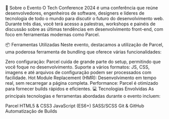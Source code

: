 📝 Sobre o Evento
O Tech Conference 2024 é uma conferência que reúne desenvolvedores, engenheiros de software, designers e líderes de tecnologia de todo o mundo para discutir o futuro do desenvolvimento web. Durante três dias, você terá acesso a palestras, workshops e painéis de discussão sobre as últimas tendências em desenvolvimento front-end, com foco em ferramentas modernas como Parcel.

📦 Ferramentas Utilizadas
Neste evento, destacamos a utilização de Parcel, uma poderosa ferramenta de bundling que oferece várias funcionalidades:

Zero configuração: Parcel cuida de grande parte do setup, permitindo que você foque no desenvolvimento.
Suporte a vários formatos: JS, CSS, imagens e até arquivos de configuração podem ser processados com facilidade.
Hot Module Replacement (HMR): Desenvolvimento em tempo real, sem recarregar a página completa.
Performance: Parcel é otimizado para fornecer builds rápidos e eficientes.
💻 Tecnologias Envolvidas
As principais tecnologias e ferramentas abordadas durante o evento incluem:

Parcel
HTML5 & CSS3
JavaScript (ES6+)
SASS/SCSS
Git & GitHub
Automatização de Builds
